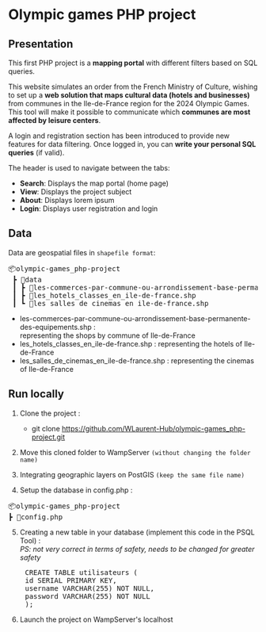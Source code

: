 # Olympic games PHP project

## Presentation 

This first PHP project is a **mapping portal** with different filters based on SQL queries.

This website simulates an order from the French Ministry of Culture, wishing to set up a **web solution that maps cultural data (hotels and businesses)** from communes in the Ile-de-France region for the 2024 Olympic Games. This tool will make it possible to communicate which **communes are most affected by leisure centers**.

A login and registration section has been introduced to provide new features for data filtering. Once logged in, you can **write your personal SQL queries** (if valid).

The header is used to navigate between the tabs:
- **Search**: Displays the map portal (home page)
- **View**: Displays the project subject
- **About**: Displays lorem ipsum
- **Login**: Displays user registration and login

## Data 

Data are geospatial files in `shapefile format`:

<pre>
📦olympic-games_php-project
 ┣ 📂data
 ┃ ┣ 📜les-commerces-par-commune-ou-arrondissement-base-permanente-des-equipements.shp
 ┃ ┣ 📜les_hotels_classes_en_ile-de-france.shp
 ┃ ┗ 📜les_salles_de_cinemas_en_ile-de-france.shp
</pre>

- les-commerces-par-commune-ou-arrondissement-base-permanente-des-equipements.shp : <br>
representing the shops by commune of Ile-de-France
- les_hotels_classes_en_ile-de-france.shp : representing the hotels of Ile-de-France
- les_salles_de_cinemas_en_ile-de-france.shp : representing the cinemas of Ile-de-France

## Run locally

1. Clone the project :
    - git clone https://github.com/WLaurent-Hub/olympic-games_php-project.git

2. Move this cloned folder to WampServer `(without changing the folder name)`

3. Integrating geographic layers on PostGIS `(keep the same file name)`

4. Setup the database in config.php :
<pre>
📦olympic-games_php-project
┣ 📜config.php
</pre>

5. Creating a new table in your database (implement this code in the PSQL Tool) : <br>
*PS: not very correct in terms of safety, needs to be changed for greater safety*
<pre>
    CREATE TABLE utilisateurs (
    id SERIAL PRIMARY KEY,
    username VARCHAR(255) NOT NULL,
    password VARCHAR(255) NOT NULL
    );
</pre>

6. Launch the project on WampServer's localhost


